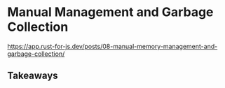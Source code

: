 # Manual Management and Garbage Collection

https://app.rust-for-js.dev/posts/08-manual-memory-management-and-garbage-collection/

## Takeaways
